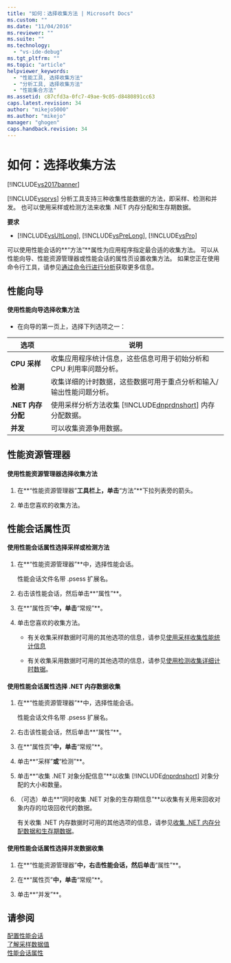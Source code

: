 ```yaml
---
title: "如何：选择收集方法 | Microsoft Docs"
ms.custom: ""
ms.date: "11/04/2016"
ms.reviewer: ""
ms.suite: ""
ms.technology: 
  - "vs-ide-debug"
ms.tgt_pltfrm: ""
ms.topic: "article"
helpviewer_keywords: 
  - "性能工具, 选择收集方法"
  - "分析工具, 选择收集方法"
  - "性能集合方法"
ms.assetid: c87cfd3a-0fc7-49ae-9c05-d8480891cc63
caps.latest.revision: 34
author: "mikejo5000"
ms.author: "mikejo"
manager: "ghogen"
caps.handback.revision: 34
---
```

# 如何：选择收集方法
[!INCLUDE[vs2017banner](../code-quality/includes/vs2017banner.md)]

[!INCLUDE[vsprvs](../code-quality/includes/vsprvs_md.md)] 分析工具支持三种收集性能数据的方法，即采样、检测和并发。  也可以使用采样或检测方法来收集 .NET 内存分配和生存期数据。  
  
 **要求**  
  
-   [!INCLUDE[vsUltLong](../code-quality/includes/vsultlong_md.md)], [!INCLUDE[vsPreLong](../code-quality/includes/vsprelong_md.md)], [!INCLUDE[vsPro](../code-quality/includes/vspro_md.md)]  
  
 可以使用性能会话的**“方法”**属性为应用程序指定最合适的收集方法。  可以从性能向导、性能资源管理器或性能会话的属性页设置收集方法。  如果您正在使用命令行工具，请参见[通过命令行进行分析](../profiling/using-the-profiling-tools-from-the-command-line.md)获取更多信息。  
  
## 性能向导  
  
#### 使用性能向导选择收集方法  
  
-   在向导的第一页上，选择下列选项之一：  
  
|选项|说明|  
|--------|--------|  
|**CPU 采样**|收集应用程序统计信息，这些信息可用于初始分析和 CPU 利用率问题分析。|  
|**检测**|收集详细的计时数据，这些数据可用于重点分析和输入\/输出性能问题分析。|  
|**.NET 内存分配**|使用采样分析方法收集 [!INCLUDE[dnprdnshort](../code-quality/includes/dnprdnshort_md.md)] 内存分配数据。|  
|**并发**|可以收集资源争用数据。|  
  
## 性能资源管理器  
  
#### 使用性能资源管理器选择收集方法  
  
1.  在**“性能资源管理器”**工具栏上，单击**“方法”**下拉列表旁的箭头。  
  
2.  单击您喜欢的收集方法。  
  
## 性能会话属性页  
  
#### 使用性能会话属性选择采样或检测方法  
  
1.  在**“性能资源管理器”**中，选择性能会话。  
  
     性能会话文件名带 .psess 扩展名。  
  
2.  右击该性能会话，然后单击**“属性”**。  
  
3.  在**“属性页”**中，单击**“常规”**。  
  
4.  单击您喜欢的收集方法。  
  
    -   有关收集采样数据时可用的其他选项的信息，请参见[使用采样收集性能统计信息](../profiling/collecting-performance-statistics-by-using-sampling.md)  
  
    -   有关收集采用数据时可用的其他选项的信息，请参见[使用检测收集详细计时数据](../profiling/collecting-detailed-timing-data-by-using-instrumentation.md)。  
  
#### 使用性能会话属性选择 .NET 内存数据收集  
  
1.  在**“性能资源管理器”**中，选择性能会话。  
  
     性能会话文件名带 .psess 扩展名。  
  
2.  右击该性能会话，然后单击**“属性”**。  
  
3.  在**“属性页”**中，单击**“常规”**。  
  
4.  单击**“采样”**或**“检测”**。  
  
5.  单击**“收集 .NET 对象分配信息”**以收集 [!INCLUDE[dnprdnshort](../code-quality/includes/dnprdnshort_md.md)] 对象分配的大小和数量。  
  
6.  （可选）单击**“同时收集 .NET 对象的生存期信息”**以收集有关用来回收对象内存的垃圾回收代的数据。  
  
     有关收集 .NET 内存数据时可用的其他选项的信息，请参见[收集 .NET 内存分配数据和生存期数据](../profiling/collecting-dotnet-memory-allocation-and-lifetime-data.md)。  
  
#### 使用性能会话属性选择并发数据收集  
  
1.  在**“性能资源管理器”**中，右击性能会话，然后单击**“属性”**。  
  
2.  在**“属性页”**中，单击**“常规”**。  
  
3.  单击**“并发”**。  
  
## 请参阅  
 [配置性能会话](../profiling/configuring-performance-sessions.md)   
 [了解采样数据值](../profiling/understanding-sampling-data-values.md)   
 [性能会话属性](../profiling/performance-session-properties.md)
